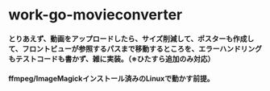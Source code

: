 # work-go-movieconverter
#### とりあえず、動画をアップロードしたら、サイズ削減して、ポスターも作成して、フロントビューが参照するパスまで移動するところを、エラーハンドリングもテストコードも書かず、雑に実装。（※ひたすら追加のみ対応）
#### ffmpeg/ImageMagickインストール済みのLinuxで動かす前提。
